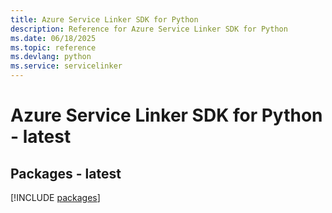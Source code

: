 ```yaml
---
title: Azure Service Linker SDK for Python
description: Reference for Azure Service Linker SDK for Python
ms.date: 06/18/2025
ms.topic: reference
ms.devlang: python
ms.service: servicelinker
---
```

# Azure Service Linker SDK for Python - latest
## Packages - latest
[!INCLUDE [packages](service-linker-index.md)]